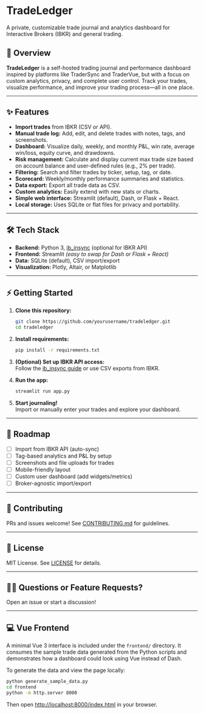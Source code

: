 # TradeLedger

A private, customizable trade journal and analytics dashboard for Interactive Brokers (IBKR) and general trading.

## 🚀 Overview

**TradeLedger** is a self-hosted trading journal and performance dashboard inspired by platforms like TraderSync and TraderVue, but with a focus on custom analytics, privacy, and complete user control. Track your trades, visualize performance, and improve your trading process—all in one place.

---

## ✨ Features

- **Import trades** from IBKR (CSV or API).
- **Manual trade log:** Add, edit, and delete trades with notes, tags, and screenshots.
- **Dashboard:** Visualize daily, weekly, and monthly P&L, win rate, average win/loss, equity curve, and drawdowns.
- **Risk management:** Calculate and display current max trade size based on account balance and user-defined rules (e.g., 2% per trade).
- **Filtering:** Search and filter trades by ticker, setup, tag, or date.
- **Scorecard:** Weekly/monthly performance summaries and statistics.
- **Data export:** Export all trade data as CSV.
- **Custom analytics:** Easily extend with new stats or charts.
- **Simple web interface:** Streamlit (default), Dash, or Flask + React.
- **Local storage:** Uses SQLite or flat files for privacy and portability.

---

## 🛠️ Tech Stack

- **Backend:** Python 3, [ib_insync](https://github.com/erdewit/ib_insync) (optional for IBKR API)
- **Frontend:** Streamlit *(easy to swap for Dash or Flask + React)*
- **Data:** SQLite (default), CSV import/export
- **Visualization:** Plotly, Altair, or Matplotlib

---

## ⚡ Getting Started

1. **Clone this repository:**
    ```bash
    git clone https://github.com/yourusername/tradeledger.git
    cd tradeledger
    ```

2. **Install requirements:**
    ```bash
    pip install -r requirements.txt
    ```

3. **(Optional) Set up IBKR API access:**  
    Follow the [ib_insync guide](https://github.com/erdewit/ib_insync) or use CSV exports from IBKR.

4. **Run the app:**
    ```bash
    streamlit run app.py
    ```

5. **Start journaling!**  
    Import or manually enter your trades and explore your dashboard.

---

## 🎯 Roadmap

- [ ] Import from IBKR API (auto-sync)
- [ ] Tag-based analytics and P&L by setup
- [ ] Screenshots and file uploads for trades
- [ ] Mobile-friendly layout
- [ ] Custom user dashboard (add widgets/metrics)
- [ ] Broker-agnostic import/export

---

## 🤝 Contributing

PRs and issues welcome! See [CONTRIBUTING.md](CONTRIBUTING.md) for guidelines.

---

## 📄 License

MIT License. See [LICENSE](LICENSE) for details.

---

## 🙋‍♂️ Questions or Feature Requests?

Open an issue or start a discussion!

---


## 💻 Vue Frontend

A minimal Vue 3 interface is included under the `frontend/` directory. It consumes the sample trade data generated from the Python scripts and demonstrates how a dashboard could look using Vue instead of Dash.

To generate the data and view the page locally:

```bash
python generate_sample_data.py
cd frontend
python -m http.server 8000
```

Then open [http://localhost:8000/index.html](http://localhost:8000/index.html) in your browser.
